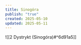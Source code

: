 ```yaml
---
title: Sinogóra
publish: "true"
created: 2025-05-10
updated: 2025-05-11
---
```

![[2 Dystrykt (Sinogóra)#^6d91a5]]